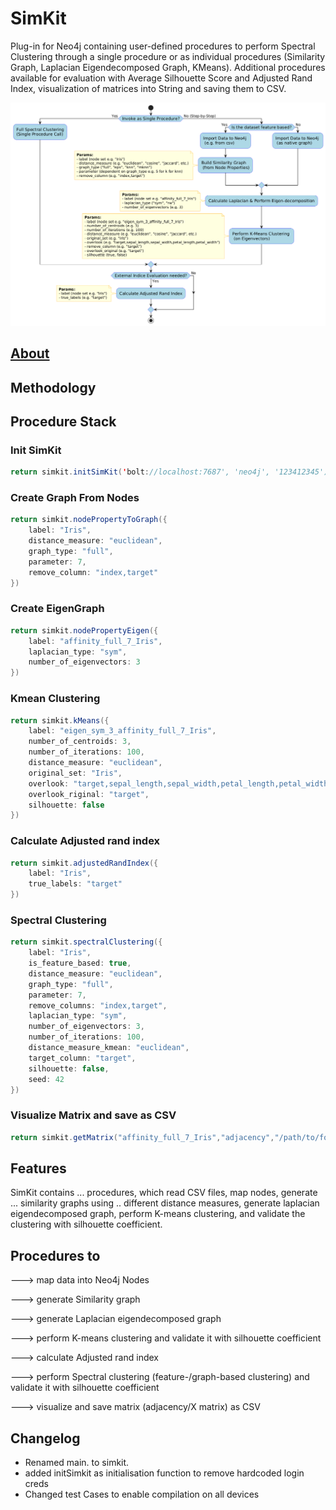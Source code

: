 # SimKit
Plug-in for Neo4j containing user-defined procedures to perform Spectral Clustering through a single procedure or as individual procedures (Similarity Graph, Laplacian Eigendecomposed Graph, KMeans). Additional procedures available for evaluation with Average Silhouette Score and Adjusted Rand Index, visualization of matrices into String and saving them to CSV.

![SimKit Spectral Clustering Flowchart](./vis/activity_simkit.png)


## [About](https://github.com/Graphistics/simkit/wiki)

## Methodology

## Procedure Stack

### Init SimKit
```java
return simkit.initSimKit('bolt://localhost:7687', 'neo4j', '123412345')
```

### Create Graph From Nodes
```java
return simkit.nodePropertyToGraph({
    label: "Iris",
    distance_measure: "euclidean",
    graph_type: "full",
    parameter: 7,
    remove_column: "index,target"
})
```

### Create EigenGraph
```java
return simkit.nodePropertyEigen({
    label: "affinity_full_7_Iris",
    laplacian_type: "sym",
    number_of_eigenvectors: 3
})
```

### Kmean Clustering
```java
return simkit.kMeans({
    label: "eigen_sym_3_affinity_full_7_Iris",
    number_of_centroids: 3,
    number_of_iterations: 100,
    distance_measure: "euclidean",
    original_set: "Iris",
    overlook: "target,sepal_length,sepal_width,petal_length,petal_width",
    overlook_riginal: "target",
    silhouette: false
})
```

### Calculate Adjusted rand index
```java
return simkit.adjustedRandIndex({
    label: "Iris",
    true_labels: "target"
})
```

### Spectral Clustering
```java
return simkit.spectralClustering({
    label: "Iris",
    is_feature_based: true,
    distance_measure: "euclidean",
    graph_type: "full",
    parameter: 7,
    remove_columns: "index,target",
    laplacian_type: "sym",
    number_of_eigenvectors: 3,
    number_of_iterations: 100,
    distance_measure_kmean: "euclidean",
    target_column: "target",
    silhouette: false,
    seed: 42
})
```

### Visualize Matrix and save as CSV
```java
return simkit.getMatrix("affinity_full_7_Iris","adjacency","/path/to/folder")
```

## Features 

SimKit contains ... procedures, which read CSV files, map nodes, generate ... similarity graphs using .. different distance measures, generate laplacian eigendecomposed graph, perform K-means clustering, and validate the clustering with silhouette coefficient. 

## Procedures to
---> map data into Neo4j Nodes

---> generate Similarity graph

---> generate Laplacian eigendecomposed graph

---> perform K-means clustering and validate it with silhouette coefficient

---> calculate Adjusted rand index

---> perform Spectral clustering (feature-/graph-based clustering) and validate it with silhouette coefficient

---> visualize and save matrix (adjacency/X matrix) as CSV 

## Changelog
- Renamed main. to simkit.
- added initSimkit as initialisation function to remove hardcoded login creds
- Changed test Cases to enable compilation on all devices



